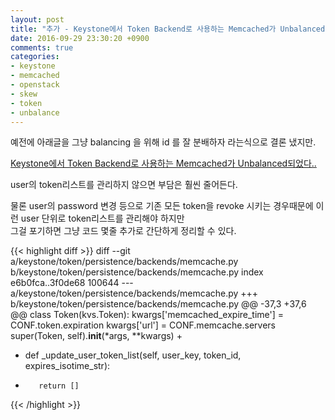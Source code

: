 ```yaml
---
layout: post
title: "추가 - Keystone에서 Token Backend로 사용하는 Memcached가 Unbalanced되었다.."
date: 2016-09-29 23:30:20 +0900
comments: true
categories: 
- keystone
- memcached
- openstack
- skew
- token
- unbalance
---
```


예전에 아래글을 그냥 balancing 을 위해 id 를 잘 분배하자 라는식으로 결론 냈지만.

[Keystone에서 Token Backend로 사용하는 Memcached가 Unbalanced되었다..](http://leoh0.github.io/blog/2016/04/27/keystoneeseo-token-backendro-sayonghaneun-memcachedga-unbalanceddoeeossdamyeon-dot/)

user의 token리스트를 관리하지 않으면 부담은 훨씬 줄어든다.

물론 user의 password 변경 등으로 기존 모든 token을 revoke 시키는 경우때문에 이런 user 단위로 token리스트를 관리해야 하지만    
그걸 포기하면 그냥 코드 몇줄 추가로 간단하게 정리할 수 있다.

{{< highlight diff >}}
diff --git a/keystone/token/persistence/backends/memcache.py b/keystone/token/persistence/backends/memcache.py
index e6b0fca..3f0de68 100644
--- a/keystone/token/persistence/backends/memcache.py
+++ b/keystone/token/persistence/backends/memcache.py
@@ -37,3 +37,6 @@ class Token(kvs.Token):
         kwargs['memcached_expire_time'] = CONF.token.expiration
         kwargs['url'] = CONF.memcache.servers
         super(Token, self).__init__(*args, **kwargs)
+
+    def _update_user_token_list(self, user_key, token_id, expires_isotime_str):
+        return []
{{< /highlight >}}

